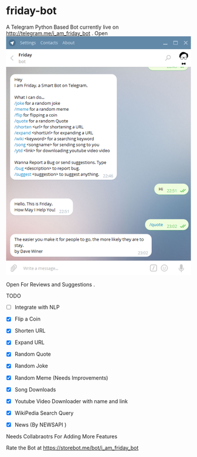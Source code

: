 # friday-bot
A Telegram Python Based Bot currently live on http://telegram.me/i_am_friday_bot . Open 
![ScreenShot](screenshots/1.png)

Open For Reviews and Suggestions .

TODO 

- [ ] Integrate with NLP 
- [x] Flip a Coin
- [x] Shorten URL
- [x] Expand URL
- [x] Random Quote
- [x] Random Joke
- [x] Random Meme (Needs Improvements)
- [x] Song Downloads 
- [x] Youtube Video Downloader with name and link
- [x] WikiPedia Search Query
- [x] News (By NEWSAPI )


Needs Collabraotrs For Adding More Features


Rate the Bot at https://storebot.me/bot/i_am_friday_bot


